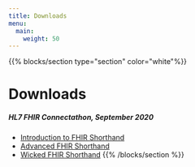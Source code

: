 ```yaml
---
title: Downloads
menu:
  main:
    weight: 50
---
```


<!-- {{% blocks/lead color="primary"%}}
# Resources
Check out the resources below for more information on using SUSHI.
{{% /blocks/lead %}} -->


{{% blocks/section type="section" color="white"%}}
# Downloads
##### HL7 FHIR Connectathon, September 2020
* <a href="sept-2020-fsh-tutorial-part-1.pptx">Introduction to FHIR Shorthand</a>
* <a href="sept-2020-fsh-tutorial-part-2.pptx">Advanced FHIR Shorthand</a>
* <a href="sept-2020-fsh-tutorial-part-3.pptx">Wicked FHIR Shorthand</a>
{{% /blocks/section %}}


